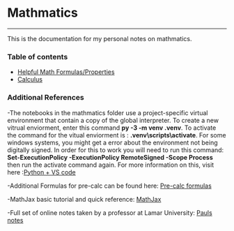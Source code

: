 # Mathmatics

***

This is the documentation for my personal notes on mathmatics.


### Table of contents

- [Helpful Math Formulas/Properties](Formulas.ipynb)
- [Calculus](/Calculus/Calc_Index.md)

 
### Additional References

-The notebooks in the mathmatics folder use a project-specific virtual environment that contain a copy of the global interpreter. To create a new vitrual enviorment, enter this command <b>py -3 -m venv .venv</b>. To activate the command for the vitual enviorment is : <b>.venv\scripts\activate</b>. For some windows systems, you might get a error about the environment not being digitally signed. In order for this to work you will need to run this command: <b>Set-ExecutionPolicy -ExecutionPolicy RemoteSigned -Scope Process</b> then run the activate command again. For more information on this, visit here :[Python + VS code](https://code.visualstudio.com/docs/python/python-tutorial)  

-Additional Formulas for pre-calc can be found here: [Pre-calc formulas](https://openstax.org/books/calculus-volume-1/pages/c-review-of-pre-calculus) 
  
-MathJax basic tutorial and quick reference: [MathJax](https://math.meta.stackexchange.com/questions/5020/mathjax-basic-tutorial-and-quick-reference/5025#5025) 
  
-Full set of online notes taken by a professor at Lamar University: [Pauls notes](https://tutorial.math.lamar.edu/)